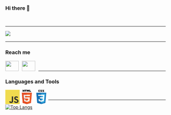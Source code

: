 ### Hi there 👋

<br />

---


 ![](https://komarev.com/ghpvc/?username=your-github-oguzhankayapinar&color=green)
 <br />

---

### Reach me

[<img height="32" width="42" src="https://unpkg.com/simple-icons@v7/icons/linkedin.svg" align = "left" style="margin-right:10px;" />](https://www.linkedin.com/in/oguzhankayapinar/)

[<img height="32" width="42" src="https://unpkg.com/simple-icons@v7/icons/instagram.svg" align = "left" style="margin-right:10px;" />](https://www.instagram.com/oguzhankayapinar/)

<br />

---

### Languages and Tools

<img src="https://raw.githubusercontent.com/github/explore/80688e429a7d4ef2fca1e82350fe8e3517d3494d/topics/javascript/javascript.png" align = "left" width="45" height="45">

<img src="https://raw.githubusercontent.com/github/explore/80688e429a7d4ef2fca1e82350fe8e3517d3494d/topics/html/html.png" width="45" align = "left" height="45">

<img src="https://raw.githubusercontent.com/github/explore/80688e429a7d4ef2fca1e82350fe8e3517d3494d/topics/css/css.png" width="45" align = "left" height="45">

<br />

---

[![Top Langs](https://github-readme-stats.vercel.app/api/top-langs/?username=oguzhankayapinar)](https://github.com/oguzhankayapinar/github-readme-stats)
